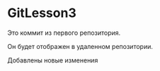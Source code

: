# GitLesson3

Это коммит из первого репозитория.

Он будет отображен в удаленном репозитории.

Добавлены новые изменения


